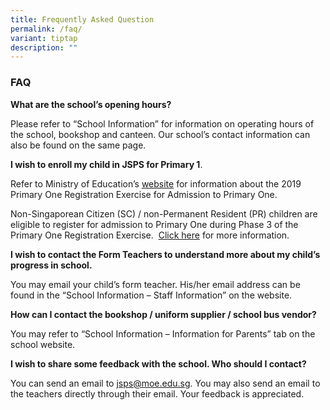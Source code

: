 ```yaml
---
title: Frequently Asked Question
permalink: /faq/
variant: tiptap
description: ""
---
```

### **FAQ**

**What are the school’s opening hours?**

Please refer to “School Information” for information on operating hours of the school, bookshop and canteen. Our school’s contact information can also be found on the same page.

**I wish to enroll my child in JSPS for Primary 1**.

Refer to Ministry of Education’s [website](https://www.moe.gov.sg/admissions/primary-one-registration) for information about the 2019 Primary One Registration Exercise for Admission to Primary One. 

Non-Singaporean Citizen (SC) / non-Permanent Resident (PR) children are eligible to register for admission to Primary One during Phase 3 of the Primary One Registration Exercise.  [Click here](https://www.moe.gov.sg/admissions/primary-one-registration/phase-3-registration-for-non-singapore-citizen-non-permanent-resident-children) for more information. 

**I wish to contact the Form Teachers to understand more about my child’s progress in school.**

You may email your child’s form teacher. His/her email address can be found in the “School Information – Staff Information” on the website.

**How can I contact the bookshop / uniform supplier / school bus vendor?**

You may refer to “School Information – Information for Parents” tab on the school website.

**I wish to share some feedback with the school. Who should I contact?**

You can send an email to [jsps@moe.edu.sg](mailto:jsps@moe.edu.sg). You may also send an email to the teachers directly through their email. Your feedback is appreciated.